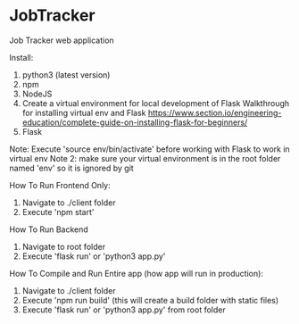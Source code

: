 # JobTracker
Job Tracker web application

Install:
1. python3 (latest version)
2. npm
3. NodeJS
4. Create a virtual environment for local development of Flask
Walkthrough for installing virtual env and Flask https://www.section.io/engineering-education/complete-guide-on-installing-flask-for-beginners/
5. Flask

Note: Execute 'source env/bin/activate' before working with Flask to work in virtual env
Note 2: make sure your virtual environment is in the root folder named 'env' so it is ignored by git

How To Run Frontend Only:
1. Navigate to ./client folder
2. Execute 'npm start'

How To Run Backend
1. Navigate to root folder
2. Execute 'flask run' or 'python3 app.py'


How To Compile and Run Entire app (how app will run in production):
1. Navigate to ./client folder
2. Execute 'npm run build' (this will create a build folder with static files)
3. Execute 'flask run' or 'python3 app.py' from root folder
